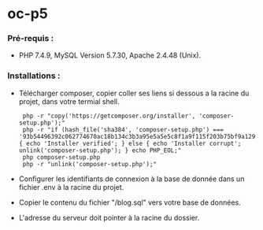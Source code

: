 # oc-p5

### Pré-requis :
- PHP 7.4.9, MySQL Version 5.7.30, Apache 2.4.48 (Unix).

### Installations :

- Télécharger composer, copier coller ses liens si dessous a la racine du projet, dans votre termial shell.


       php -r "copy('https://getcomposer.org/installer', 'composer-setup.php');"
       php -r "if (hash_file('sha384', 'composer-setup.php') === '93b54496392c062774670ac18b134c3b3a95e5a5e5c8f1a9f115f203b75bf9a129d5daa8ba6a13e2cc8a1da0806388a8') { echo 'Installer verified'; } else { echo 'Installer corrupt'; unlink('composer-setup.php'); } echo PHP_EOL;"
       php composer-setup.php
       php -r "unlink('composer-setup.php');"

- Configurer les identifiants de connexion à la base de donnée dans un fichier .env à la racine du projet.
- Copier le contenu du fichier "/blog.sql" vers votre base de données.
- L'adresse du serveur doit pointer à la racine du dossier.
